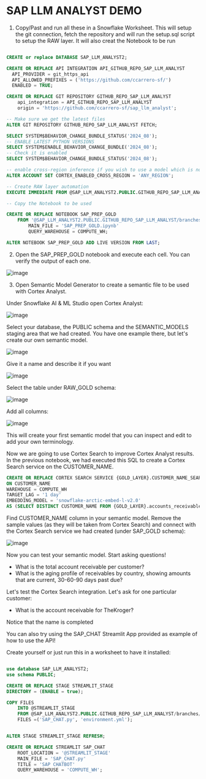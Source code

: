 # SAP LLM ANALYST DEMO

1. Copy/Past and run all these in a Snowflake Worksheet. This will setup the git connection, fetch the repository
and will run the setup.sql script to setup the RAW layer. It will also creat the Notebook to be run

```sql

CREATE or replace DATABASE SAP_LLM_ANALYST2;

CREATE OR REPLACE API INTEGRATION API_GITHUB_REPO_SAP_LLM_ANALYST
  API_PROVIDER = git_https_api
  API_ALLOWED_PREFIXES = ('https://github.com/ccarrero-sf/')
  ENABLED = TRUE;

CREATE OR REPLACE GIT REPOSITORY GITHUB_REPO_SAP_LLM_ANALYST
    api_integration = API_GITHUB_REPO_SAP_LLM_ANALYST
    origin = 'https://github.com/ccarrero-sf/sap_llm_analyst';

-- Make sure we get the latest files
ALTER GIT REPOSITORY GITHUB_REPO_SAP_LLM_ANALYST FETCH;

SELECT SYSTEM$BEHAVIOR_CHANGE_BUNDLE_STATUS('2024_08');
-- ENABLE LATEST PYTHON VERSIONS
SELECT SYSTEM$ENABLE_BEHAVIOR_CHANGE_BUNDLE('2024_08');
-- Check it is enabled
SELECT SYSTEM$BEHAVIOR_CHANGE_BUNDLE_STATUS('2024_08');

-- enable cross-region inference if you wish to use a model which is not available in your region
ALTER ACCOUNT SET CORTEX_ENABLED_CROSS_REGION = 'ANY_REGION';

-- Create RAW layer automation
EXECUTE IMMEDIATE FROM @SAP_LLM_ANALYST2.PUBLIC.GITHUB_REPO_SAP_LLM_ANALYST/branches/main/setup.sql;

-- Copy the Notebook to be used

CREATE OR REPLACE NOTEBOOK SAP_PREP_GOLD
    FROM '@SAP_LLM_ANALYST2.PUBLIC.GITHUB_REPO_SAP_LLM_ANALYST/branches/main/' 
        MAIN_FILE = 'SAP_PREP_GOLD.ipynb' 
        QUERY_WAREHOUSE = COMPUTE_WH;

ALTER NOTEBOOK SAP_PREP_GOLD ADD LIVE VERSION FROM LAST;

```

2. Open the SAP_PREP_GOLD notebook and execute each cell. You can verify the output of each one.

![image](img/img_notebook.png)


3. Open Semantic Model Generator to create a semantic file to be used with Cortex Analyst.

Under Snowflake AI & ML Studio open Cortex Analyst:

![image](img/img0.png)

Select your database, the PUBLIC schema and the SEMANTIC_MODELS staging area that we had created. You have one example there, but let's create our own semantic model.

![image](img/img1.png)

Give it a name and describe it if you want

![image](img/img2.png)

Select the table under RAW_GOLD schema:

![image](img/img3.png)

Add all columns:

![image](img/img4.png)

This will create your first semantic model that you can inspect and edit to add your own terminology.

Now we are going to use Cortex Search to improve Cortex Analyst results. In the previous notebook, we had executed this SQL to create a Cortex Search service on the CUSTOMER_NAME. 

```sql
CREATE OR REPLACE CORTEX SEARCH SERVICE {GOLD_LAYER}.CUSTOMER_NAME_SEARCH 
ON CUSTOMER_NAME 
WAREHOUSE = COMPUTE_WH  
TARGET_LAG = '1 day' 
EMBEDDING_MODEL = 'snowflake-arctic-embed-l-v2.0' 
AS (SELECT DISTINCT CUSTOMER_NAME FROM {GOLD_LAYER}.accounts_receivable_mart);
```

Find CUSTOMER_NAME column in your semantic model. Remove the sample values (as they will be taken from Cortex Search) and connect with the Cortex Search service we had created (under SAP_GOLD schema):

![image](img/img5.png)

Now you can test your semantic model. Start asking questions!

- What is the total account receivable per customer?
- What is the aging profile of receivables by country, showing amounts that are current, 30-60-90 days past due?

Let's test the Cortex Search integration. Let's ask for one particular customer:

- What is the account receivable for TheKroger?

Notice that the name is completed

You can also try using the SAP_CHAT Streamlit App provided as example of how to use the API! 

Create yourself or just run this in a worksheet to have it installed:

```sql

use database SAP_LLM_ANALYST2;
use schema PUBLIC;

CREATE OR REPLACE STAGE STREAMLIT_STAGE
DIRECTORY = (ENABLE = true);

COPY FILES 
    INTO @STREAMLIT_STAGE
    FROM @SAP_LLM_ANALYST2.PUBLIC.GITHUB_REPO_SAP_LLM_ANALYST/branches/main/
    FILES =('SAP_CHAT.py', 'environment.yml');


ALTER STAGE STREAMLIT_STAGE REFRESH;

CREATE OR REPLACE STREAMLIT SAP_CHAT
    ROOT_LOCATION = '@STREAMLIT_STAGE'
    MAIN_FILE = 'SAP_CHAT.py'
    TITLE = 'SAP CHATBOT'
    QUERY_WAREHOUSE = 'COMPUTE_WH'; 
```